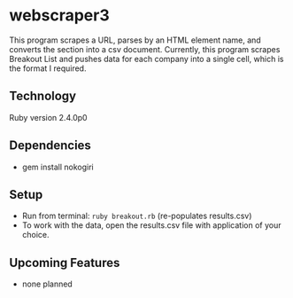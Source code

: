 # webscraper3
This program scrapes a URL, parses by an HTML element name, and converts the section into a csv document. Currently, this program scrapes Breakout List and pushes data for each company into a single cell, which is the format I required.


## Technology
Ruby version 2.4.0p0


## Dependencies
* gem install nokogiri


## Setup
* Run from terminal: `ruby breakout.rb` (re-populates results.csv)
* To work with the data, open the results.csv file with application of your choice.


## Upcoming Features
* none planned
